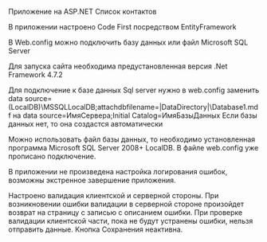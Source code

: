 Приложение на ASP.NET Список контактов

В приложении настроено Code First посредством EntityFramework

В Web.config можно подключить базу данных или файл Microsoft SQL Server 



Для запуска сайта необходима предустановленная версия .Net Framework 4.7.2

Для подключение к базе данных Sql server нужно в web.config заменить 
data source=(LocalDB)\MSSQLLocalDB;attachdbfilename=|DataDirectory|\Database1.mdf
на data source=ИмяСервера;Initial Catalog=ИмяБазыДанных
Если базы данных нет, то она создастся автоматически

Можно использовать файл базы данных, то необходимо установленная программа Microsoft SQL Server 2008+ LocalDB. В файле web.config уже прописано подключение.

В приложении не произведена настройка логирования ошибок, возможны экстренное завершение приложения.

Настроено валидация клиентской и серверной стороны. При возникновении ошибки валидации в серверной стороне произойдет возврат на страницу с записью с описанием ошибки.
При проверке валидации клиентской части, пока не будут устранены ошибки, нельзя отправить данные. Кнопка Сохранения неактивна.